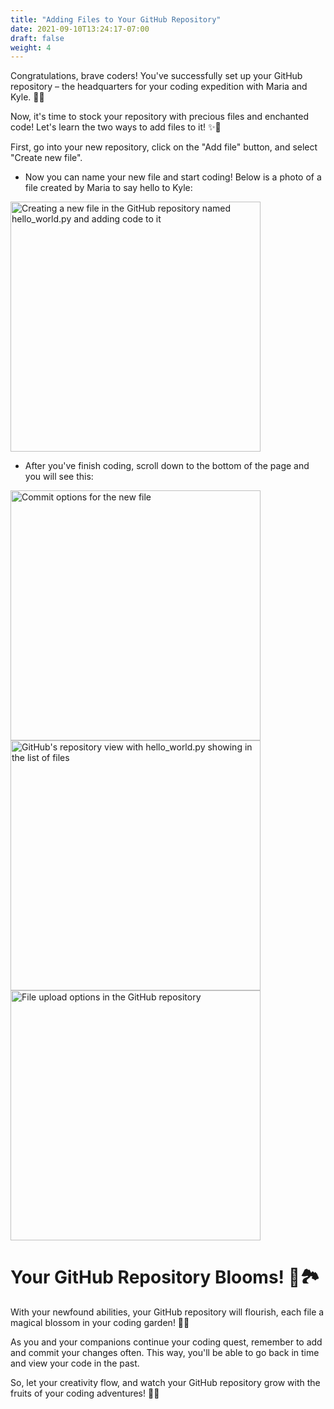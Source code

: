 ```yaml
---
title: "Adding Files to Your GitHub Repository"
date: 2021-09-10T13:24:17-07:00
draft: false
weight: 4
---
```


Congratulations, brave coders! You've successfully set up your GitHub repository – the headquarters for your coding expedition with Maria and Kyle. 🎉🏰

Now, it's time to stock your repository with precious files and enchanted code! Let's learn the two ways to add files to it! ✨📂

First, go into your new repository, click on the "Add file" button, and select "Create new file".
- Now you can name your new file and start coding! Below is a photo of a file created by Maria to say hello to Kyle:

<img alt="Creating a new file in the GitHub repository named hello_world.py and adding code to it" src="../images/NewFile.png" height="400"/>

- After you've finish coding, scroll down to the bottom of the page and you will see this:
<img alt="Commit options for the new file" src="../images/commit_new.PNG" height="400"/>

<img alt="GitHub's repository view with hello_world.py showing in the list of files" src="../images/tempsnip4.png" height="400"/>

<img alt="File upload options in the GitHub repository" src="../images/UploadNewFile.png" height="400"/>

# Your GitHub Repository Blooms! 🌱🏞️

With your newfound abilities, your GitHub repository will flourish, each file a magical blossom in your coding garden! 🌷🌼

As you and your companions continue your coding quest, remember to add and commit your changes often. This way, you'll be able to go back in time and view your code in the past.

So, let your creativity flow, and watch your GitHub repository grow with the fruits of your coding adventures! 🚀🌟

